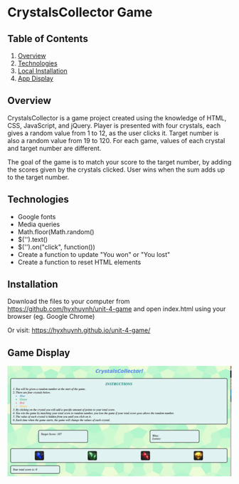 # CrystalsCollector Game

## Table of Contents 
1. [Overview](#overview)
2. [Technologies](#technologies)
3. [Local Installation](#installation)
4. [App Display](#display)

<a name="overview"></a>
## Overview
CrystalsCollector is a game project created using the knowledge of HTML, CSS, JavaScript, and jQuery. Player is presented with four crystals, each gives a random value from 1 to 12, as the user clicks it. Target number is also a random value from 19 to 120. For each game, values of each crystal and target number are different. 

The goal of the game is to match your score to the target number, by adding the scores given by the crystals clicked. User wins when the sum adds up to the target number. 

<a name="Technologies"></a>
## Technologies
* Google fonts
* Media queries
* Math.floor(Math.random()
* $('').text()
* $('').on("click", function())
* Create a function to update "You won" or "You lost"
* Create a function to reset HTML elements

<a name="Installation"></a>
## Installation
Download the files to your computer from https://github.com/hyxhuynh/unit-4-game and open index.html using your browser (eg. Google Chrome)

Or visit: https://hyxhuynh.github.io/unit-4-game/

<a name="App Display"></a>
## Game Display

![](assets/images/game_display.png)
